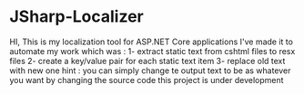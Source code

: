 # JSharp-Localizer
HI, This is my localization tool for ASP.NET Core applications
I've made it to automate my work which was :
1- extract static text from cshtml files to resx files
2- create a key/value pair for each static text item
3- replace old text with new one 
hint : you can simply change te output text to be as whatever you want by changing the source code
this project is under development
